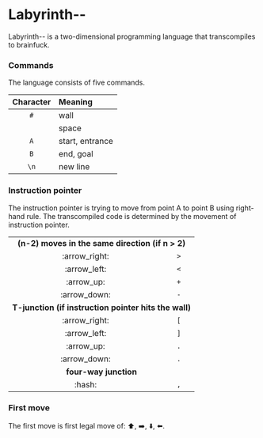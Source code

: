 # Labyrinth--

Labyrinth-- is a two-dimensional programming language that transcompiles to brainfuck.

### Commands

The language consists of five commands.

| Character           | Meaning         |
| :-----------------: | :-------------- |
| <code>#</code>      | wall            |
| <code>&nbsp;</code> | space           |
| <code>A</code>      | start, entrance |
| <code>B</code>      | end, goal       |
| <code>\n</code>     | new line        |

### Instruction pointer

The instruction pointer is trying to move from point A to point B using right-hand rule.
The transcompiled code is determined by the movement of instruction pointer.

<table>
  <tr>
    <td align="center" colspan="2">
      <b>(n-2) moves in the same direction (if n > 2)</b>
    </td>
  </tr>
  <tr>
    <td align="center">:arrow_right:</td>
    <td align="center"><code>></code></td>
  </tr>
  <tr>
    <td align="center">:arrow_left:</td>
    <td align="center"><code><</code></td>
  </tr>
  <tr>
    <td align="center">:arrow_up:</td>
    <td align="center"><code>+</code></td>
  </tr>
  <tr>
    <td align="center">:arrow_down:</td>
    <td align="center"><code>-</code></td>
  </tr>
  <tr>
    <td align="center" colspan="2">
      <b>T-junction (if instruction pointer hits the wall)</b>
    </td>
  </tr>
  <tr>
    <td align="center">:arrow_right:</td>
    <td align="center"><code>[</code></td>
  </tr>
  <tr>
    <td align="center">:arrow_left:</td>
    <td align="center"><code>]</code></td>
  </tr>
  <tr>
    <td align="center">:arrow_up:</td>
    <td align="center"><code>.</code></td>
  </tr>
  <tr>
    <td align="center">:arrow_down:</td>
    <td align="center"><code>.</code></td>
  </tr>
  <tr>
    <td align="center" colspan="2">
      <b>four-way junction</b>
    </td>
  </tr>
  <tr>
    <td align="center">:hash:</td>
    <td align="center"><code>,</code></td>
  </tr>
</table>


### First move
The first move is first legal move of: :arrow_up:, :arrow_right:, :arrow_down:, :arrow_left:.
